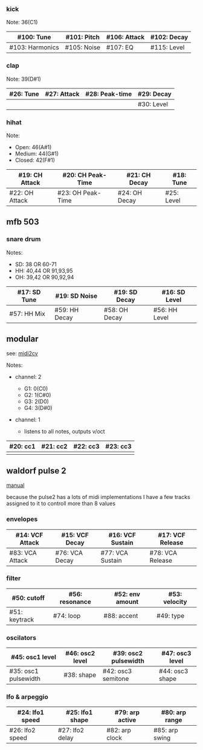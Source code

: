 ### kick

Note: 36(C1)

| #100: Tune      | #101: Pitch | #106: Attack | #102: Decay |
| --------------- | ----------- | ------------ | ----------- |
| #103: Harmonics | #105: Noise | #107: EQ     | #115: Level |

### clap

Note: 39(D#1)

| #26: Tune | #27: Attack | #28: Peak-time | #29: Decay |
| --------- | ----------- | -------------- | ---------- |
|           |             |                | #30: Level |

### hihat

Note:

- Open: 46(A#1)
- Medium: 44(G#1)
- Closed: 42(F#1)

| #19: CH Attack | #20: CH Peak-Time | #21: CH Decay | #18: Tune  |
| -------------- | ----------------- | ------------- | ---------- |
| #22: OH Attack | #23: OH Peak-Time | #24: OH Decay | #25: Level |


## mfb 503

### snare drum

Notes:
- SD: 38 OR 60-71
- HH: 40,44 OR 91,93,95
- OH: 39,42 OR 90,92,94

| #17: SD Tune   | #19: SD Noise     | #19: SD Decay | #16: SD Level |
| -------------- | ----------------- | ------------- | ----------    |
| #57: HH Mix    | #59: HH Decay     | #58: OH Decay | #56: HH Level |


## modular

see: [midi2cv](https://github.com/ljurk/midi2cv)

Notes:

- channel: 2

  - G1: 0(C0)
  - G2: 1(C#0)
  - G3: 2(D0)
  - G4: 3(D#0)

- channel: 1

  - listens to all notes, outputs v/oct



| #20: cc1 | #21: cc2 | #22: cc3 | #23: cc3 |
| -------- | -------- | -------- | -------- |
|          |          |          |          |



## waldorf pulse 2

[manual](https://support.waldorfmusic.com/files/Pulse%202/Manuals/Pulse_2_Handbuch.pdf)

because the pulse2 has a lots of midi implementations I have a few tracks assigned to it to controll more than 8 values

### envelopes

| #14: VCF Attack | #15: VCF Decay | #16: VCF Sustain | #17: VCF Release |
| --------------- | -------------- | ---------------- | ---------------- |
| #83: VCA Attack | #76: VCA Decay | #77: VCA Sustain | #78: VCA Release |

### filter

| #50: cutoff   | #56: resonance | #52: env amount | #53: velocity |
| ------------- | -------------- | --------------- | ------------- |
| #51: keytrack | #74: loop      | #88: accent     | #49: type     |

### oscilators

| #45: osc1 level | #46: osc2 level | #39: osc2 pulsewidth | #47: osc3 level |
| --------------- | --------------- | -------------------- | --------------- |
| #35: osc1 pulsewidth | #38: shape | #42: osc3 semitone   | #44: osc3 shape |

### lfo & arpeggio

| #24: lfo1 speed | #25: lfo1 shape | #79: arp active | #80: arp range |
| --------------- | --------------- | --------------- | -------------- |
| #26: lfo2 speed | #27: lfo2 delay | #82: arp clock  | #85: arp swing |
